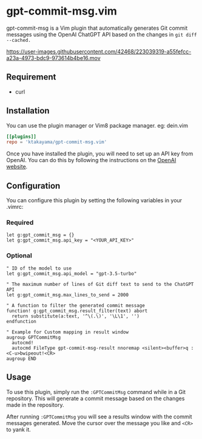 # gpt-commit-msg.vim

gpt-commit-msg is a Vim plugin that automatically generates Git commit messages using the OpenAI ChatGPT API based on the changes in `git diff --cached.`

https://user-images.githubusercontent.com/42468/223039319-a55fefcc-a23a-4973-bdc9-973614b4be16.mov

## Requirement
- curl

## Installation
You can use the plugin manager or Vim8 package manager.
eg: dein.vim

```toml
[[plugins]]
repo = 'ktakayama/gpt-commit-msg.vim'
```

Once you have installed the plugin, you will need to set up an API key from OpenAI. You can do this by following the instructions on the [OpenAI website](https://platform.openai.com/docs/api-reference/introduction).

## Configuration

You can configure this plugin by setting the following variables in your .vimrc:

### Required

```vim
let g:gpt_commit_msg = {}
let g:gpt_commit_msg.api_key = "<YOUR_API_KEY>"
```

### Optional

```vim
" ID of the model to use
let g:gpt_commit_msg.api_model = "gpt-3.5-turbo"

" The maximum number of lines of Git diff text to send to the ChatGPT API
let g:gpt_commit_msg.max_lines_to_send = 2000

" A function to filter the generated commit message
function! g:gpt_commit_msg.result_filter(text) abort
  return substitute(a:text, '^\(.\)', '\L\1', '')
endfunction

" Example for Custom mapping in result window
augroup GPTCommitMsg
  autocmd!
  autocmd FileType gpt-commit-msg-result nnoremap <silent><buffer>q :<C-u>bwipeout!<CR>
augroup END
```

##  Usage

To use this plugin, simply run the `:GPTCommitMsg` command while in a Git repository. This will generate a commit message based on the changes made in the repository.

After running `:GPTCommitMsg` you will see a results window with the commit messages generated. Move the cursor over the message you like and `<CR>` to yank it.

